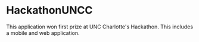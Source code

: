 # HackathonUNCC
This application won first prize at UNC Charlotte's Hackathon. This includes a mobile and web application.
